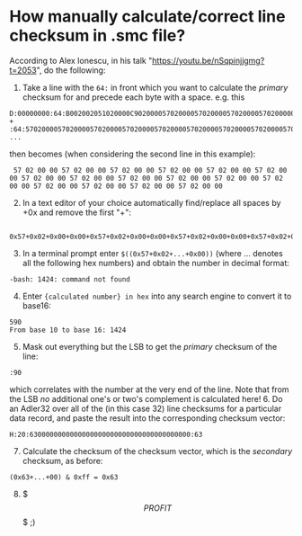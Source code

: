# How manually calculate/correct line checksum in .smc file?

According to Alex Ionescu, in his talk "https://youtu.be/nSqpinjjgmg?t=2053", do the following:
1. Take a line with the `64:` in front which you want to calculate the *primary* checksum for and precede each byte with a space.
  e.g. this
  ```
  D:00000000:64:B002002051020000C902000057020000570200005702000057020000000000000000000000000000000000005702000057020000000000005702000057020000:B8
  +         :64:57020000570200005702000057020000570200005702000057020000570200005702000057020000570200005702000057020000570200005702000057020000:90
  ...
  ```
  then becomes (when considering the second line in this example):
  ```
   57 02 00 00 57 02 00 00 57 02 00 00 57 02 00 00 57 02 00 00 57 02 00 00 57 02 00 00 57 02 00 00 57 02 00 00 57 02 00 00 57 02 00 00 57 02 00 00 57 02 00 00 57 02 00 00 57 02 00 00 57 02 00 00
  ```
2. In a text editor of your choice automatically find/replace all spaces by +0x and remove the first "+":
  ```
    0x57+0x02+0x00+0x00+0x57+0x02+0x00+0x00+0x57+0x02+0x00+0x00+0x57+0x02+0x00+0x00+0x57+0x02+0x00+0x00+0x57+0x02+0x00+0x00+0x57+0x02+0x00+0x00+0x57+0x02+0x00+0x00+0x57+0x02+0x00+0x00+0x57+0x02+0x00+0x00+0x57+0x02+0x00+0x00+0x57+0x02+0x00+0x00+0x57+0x02+0x00+0x00+0x57+0x02+0x00+0x00+0x57+0x02+0x00+0x00+0x57+0x02+0x00+0x00
  ```
3. In a terminal prompt enter `$((0x57+0x02+...+0x00))` (where ... denotes all the following hex numbers) and obtain the number in decimal format:
  ```
  -bash: 1424: command not found
  ```
4. Enter `{calculated number} in hex` into any search engine to convert it to base16:
  ```
  590
  From base 10 to base 16: 1424
  ```
5. Mask out everything but the LSB to get the *primary* checksum of the line:
  ```
  :90
  ```
  which correlates with the number at the very end of the line. Note that from the LSB *no* additional one's or two's complement is calculated here!
6. Do an Adler32 over all of the (in this case 32) line checksums for a particular data record, and paste the result into the corresponding checksum vector:
  ```
  H:20:6300000000000000000000000000000000000000:63
  ```
7. Calculate the checksum of the checksum vector, which is the *secondary* checksum, as before:
  ```
  (0x63+...+00) & 0xff = 0x63
  ```
8. $$$PROFIT$$$ ;)
